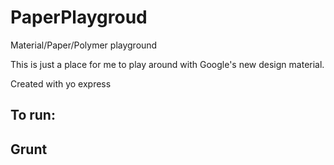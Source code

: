 PaperPlaygroud
==============

Material/Paper/Polymer playground

This is just a place for me to play around with Google's new design material.

Created with yo express

To run: 
---
Grunt
---
